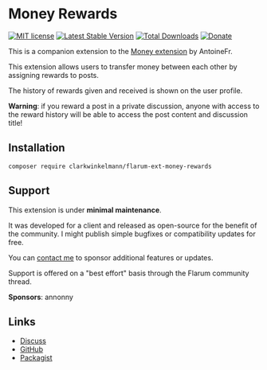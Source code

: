 # Money Rewards

[![MIT license](https://img.shields.io/badge/license-MIT-blue.svg)](https://github.com/clarkwinkelmann/flarum-ext-money-rewards/blob/master/LICENSE.txt) [![Latest Stable Version](https://img.shields.io/packagist/v/clarkwinkelmann/flarum-ext-money-rewards.svg)](https://packagist.org/packages/clarkwinkelmann/flarum-ext-money-rewards) [![Total Downloads](https://img.shields.io/packagist/dt/clarkwinkelmann/flarum-ext-money-rewards.svg)](https://packagist.org/packages/clarkwinkelmann/flarum-ext-money-rewards) [![Donate](https://img.shields.io/badge/paypal-donate-yellow.svg)](https://www.paypal.me/clarkwinkelmann)

This is a companion extension to the [Money extension](https://github.com/AntoineFr/flarum-ext-money) by AntoineFr.

This extension allows users to transfer money between each other by assigning rewards to posts.

The history of rewards given and received is shown on the user profile.

**Warning**: if you reward a post in a private discussion, anyone with access to the reward history will be able to access the post content and discussion title!

## Installation

    composer require clarkwinkelmann/flarum-ext-money-rewards

## Support

This extension is under **minimal maintenance**.

It was developed for a client and released as open-source for the benefit of the community.
I might publish simple bugfixes or compatibility updates for free.

You can [contact me](https://clarkwinkelmann.com/flarum) to sponsor additional features or updates.

Support is offered on a "best effort" basis through the Flarum community thread.

**Sponsors**: annonny

## Links

- [Discuss](https://discuss.flarum.org/d/31844)
- [GitHub](https://github.com/clarkwinkelmann/flarum-ext-money-rewards)
- [Packagist](https://packagist.org/packages/clarkwinkelmann/flarum-ext-money-rewards)
